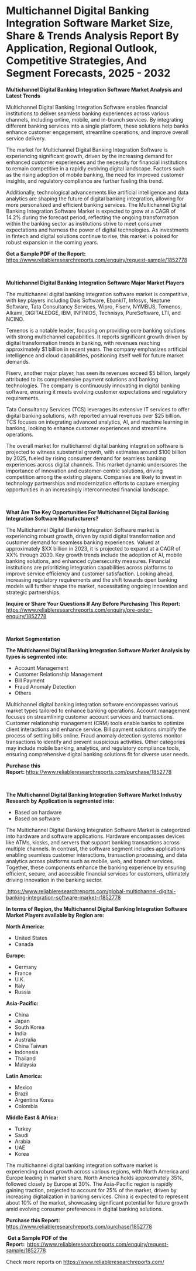 <p><h1>Multichannel Digital Banking Integration Software Market Size, Share & Trends Analysis Report By Application, Regional Outlook, Competitive Strategies, And Segment Forecasts, 2025 - 2032</h1></p><p><strong>Multichannel Digital Banking Integration Software Market Analysis and Latest Trends</strong></p>
<p><p>Multichannel Digital Banking Integration Software enables financial institutions to deliver seamless banking experiences across various channels, including online, mobile, and in-branch services. By integrating different banking services into a single platform, these solutions help banks enhance customer engagement, streamline operations, and improve overall service delivery.</p><p>The market for Multichannel Digital Banking Integration Software is experiencing significant growth, driven by the increasing demand for enhanced customer experiences and the necessity for financial institutions to remain competitive in a rapidly evolving digital landscape. Factors such as the rising adoption of mobile banking, the need for improved customer insights, and regulatory compliance are further fueling this trend. </p><p>Additionally, technological advancements like artificial intelligence and data analytics are shaping the future of digital banking integration, allowing for more personalized and efficient banking services. The Multichannel Digital Banking Integration Software Market is expected to grow at a CAGR of 14.2% during the forecast period, reflecting the ongoing transformation within the banking sector as institutions strive to meet consumer expectations and harness the power of digital technologies. As investments in fintech and digital solutions continue to rise, this market is poised for robust expansion in the coming years.</p></p>
<p><strong>Get a Sample PDF of the Report:&nbsp;</strong> <a href="https://www.reliableresearchreports.com/enquiry/request-sample/1852778?utm_campaign=2745&utm_medium=2&utm_source=Github&utm_content=ia&utm_term=11032025&utm_id=multichannel-digital-banking-integration-software">https://www.reliableresearchreports.com/enquiry/request-sample/1852778</a></p>
<p>&nbsp;</p>
<p><strong>Multichannel Digital Banking Integration Software Major Market Players</strong></p>
<p><p>The multichannel digital banking integration software market is competitive, with key players including Dais Software, EbankIT, Infosys, Neptune Software, Tata Consultancy Services, Wipro, Fiserv, NYMBUS, Temenos, Alkami, DIGITALEDGE, IBM, INFINIOS, Technisys, PureSoftware, LTI, and NCINO. </p><p>Temenos is a notable leader, focusing on providing core banking solutions with strong multichannel capabilities. It reports significant growth driven by digital transformation trends in banking, with revenues reaching approximately $1 billion in recent years. The company emphasizes artificial intelligence and cloud capabilities, positioning itself well for future market demands.</p><p>Fiserv, another major player, has seen its revenues exceed $5 billion, largely attributed to its comprehensive payment solutions and banking technologies. The company is continuously innovating in digital banking software, ensuring it meets evolving customer expectations and regulatory requirements.</p><p>Tata Consultancy Services (TCS) leverages its extensive IT services to offer digital banking solutions, with reported annual revenues over $25 billion. TCS focuses on integrating advanced analytics, AI, and machine learning in banking, looking to enhance customer experiences and streamline operations.</p><p>The overall market for multichannel digital banking integration software is projected to witness substantial growth, with estimates around $100 billion by 2025, fueled by rising consumer demand for seamless banking experiences across digital channels. This market dynamic underscores the importance of innovation and customer-centric solutions, driving competition among the existing players. Companies are likely to invest in technology partnerships and modernization efforts to capture emerging opportunities in an increasingly interconnected financial landscape.</p></p>
<p>&nbsp;</p>
<p><strong>What Are The Key Opportunities For Multichannel Digital Banking Integration Software Manufacturers?</strong></p>
<p><p>The Multichannel Digital Banking Integration Software market is experiencing robust growth, driven by rapid digital transformation and customer demand for seamless banking experiences. Valued at approximately $XX billion in 2023, it is projected to expand at a CAGR of XX% through 2030. Key growth trends include the adoption of AI, mobile banking solutions, and enhanced cybersecurity measures. Financial institutions are prioritizing integration capabilities across platforms to improve service efficiency and customer satisfaction. Looking ahead, increasing regulatory requirements and the shift towards open banking models will further shape the market, necessitating ongoing innovation and strategic partnerships.</p></p>
<p><strong>Inquire or Share Your Questions If Any Before Purchasing This Report:</strong> <a href="https://www.reliableresearchreports.com/enquiry/pre-order-enquiry/1852778?utm_campaign=2745&utm_medium=2&utm_source=Github&utm_content=ia&utm_term=11032025&utm_id=multichannel-digital-banking-integration-software">https://www.reliableresearchreports.com/enquiry/pre-order-enquiry/1852778</a></p>
<p>&nbsp;</p>
<p><strong>Market Segmentation</strong></p>
<p><strong>The Multichannel Digital Banking Integration Software Market Analysis by types is segmented into:</strong></p>
<p><ul><li>Account Management</li><li>Customer Relationship Management</li><li>Bill Payment</li><li>Fraud Anomaly Detection</li><li>Others</li></ul></p>
<p><p>Multichannel digital banking integration software encompasses various market types tailored to enhance banking operations. Account management focuses on streamlining customer account services and transactions. Customer relationship management (CRM) tools enable banks to optimize client interactions and enhance service. Bill payment solutions simplify the process of settling bills online. Fraud anomaly detection systems monitor transactions to identify and prevent suspicious activities. Other categories may include mobile banking, analytics, and regulatory compliance tools, ensuring comprehensive digital banking solutions fit for diverse user needs.</p></p>
<p><strong>Purchase this Report:&nbsp;</strong><a href="https://www.reliableresearchreports.com/purchase/1852778?utm_campaign=2745&utm_medium=2&utm_source=Github&utm_content=ia&utm_term=11032025&utm_id=multichannel-digital-banking-integration-software">https://www.reliableresearchreports.com/purchase/1852778</a></p>
<p>&nbsp;</p>
<p><strong>The Multichannel Digital Banking Integration Software Market Industry Research by Application is segmented into:</strong></p>
<p><ul><li>Based on hardware</li><li>Based on software</li></ul></p>
<p><p>The Multichannel Digital Banking Integration Software Market is categorized into hardware and software applications. Hardware encompasses devices like ATMs, kiosks, and servers that support banking transactions across multiple channels. In contrast, the software segment includes applications enabling seamless customer interactions, transaction processing, and data analytics across platforms such as mobile, web, and branch services. Together, these components enhance the banking experience by ensuring efficient, secure, and accessible financial services for customers, ultimately driving innovation in the banking sector.</p></p>
<p><a href="https://www.reliableresearchreports.com/global-multichannel-digital-banking-integration-software-market-r1852778?utm_campaign=2745&utm_medium=2&utm_source=Github&utm_content=ia&utm_term=11032025&utm_id=multichannel-digital-banking-integration-software">&nbsp;https://www.reliableresearchreports.com/global-multichannel-digital-banking-integration-software-market-r1852778</a></p>
<p><strong>In terms of Region, the Multichannel Digital Banking Integration Software Market Players available by Region are:</strong></p>
<p>
    <p> <strong> North America: </strong>
        <ul>
            <li>United States</li>
            <li>Canada</li>
        </ul>
        </p> 
    <p> <strong> Europe: </strong>
        <ul>
            <li>Germany</li>
            <li>France</li>
            <li>U.K.</li>
            <li>Italy</li>
            <li>Russia</li>
        </ul>
        </p> 
    <p> <strong> Asia-Pacific: </strong>
        <ul>
            <li>China</li>
            <li>Japan</li>
            <li>South Korea</li>
            <li>India</li>
            <li>Australia</li>
            <li>China Taiwan</li>
            <li>Indonesia</li>
            <li>Thailand</li>
            <li>Malaysia</li>
        </ul>
        </p> 
    <p> <strong> Latin America: </strong>
        <ul>
            <li>Mexico</li>
            <li>Brazil</li>
            <li>Argentina Korea</li>
            <li>Colombia</li>
        </ul>
        </p> 
    <p> <strong> Middle East & Africa: </strong>
        <ul>
            <li>Turkey</li>
            <li>Saudi</li>
            <li>Arabia</li>
            <li>UAE</li>
            <li>Korea</li>
        </ul>
    </p>
    </p>
<p><p>The multichannel digital banking integration software market is experiencing robust growth across various regions, with North America and Europe leading in market share. North America holds approximately 35%, followed closely by Europe at 30%. The Asia-Pacific region is rapidly gaining traction, projected to account for 25% of the market, driven by increasing digitalization in banking services. China is expected to represent about 10% of the market, showcasing significant potential for future growth amid evolving consumer preferences in digital banking solutions.</p></p>
<p><strong>Purchase this Report: </strong><a href="https://www.reliableresearchreports.com/purchase/1852778?utm_campaign=2745&utm_medium=2&utm_source=Github&utm_content=ia&utm_term=11032025&utm_id=multichannel-digital-banking-integration-software">https://www.reliableresearchreports.com/purchase/1852778</a></p>
<p>&nbsp;<strong>Get a Sample PDF of the Report:&nbsp;&nbsp;</strong><a href="https://www.reliableresearchreports.com/enquiry/request-sample/1852778?utm_campaign=2745&utm_medium=2&utm_source=Github&utm_content=ia&utm_term=11032025&utm_id=multichannel-digital-banking-integration-software">https://www.reliableresearchreports.com/enquiry/request-sample/1852778</a></p>
<p><strong></strong></p>
<p>Check more reports on <a href="https://www.reliableresearchreports.com/?utm_campaign=2745&utm_medium=2&utm_source=Github&utm_content=ia&utm_term=11032025&utm_id=multichannel-digital-banking-integration-software">https://www.reliableresearchreports.com/</a></p>